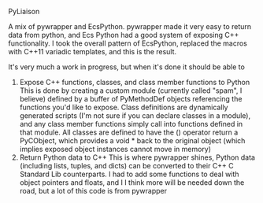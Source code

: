PyLiaison

A mix of pywrapper and EcsPython. pywrapper made it very easy to return data from python, and Ecs Python had a good system of exposing C++ functionality. I took the overall pattern of EcsPython, replaced the macros with C++11 variadic templates, and this is the result.

It's very much a work in progress, but when it's done it should be able to

  1) Expose C++ functions, classes, and class member functions to Python
      This is done by creating a custom module (currently called "spam", I believe) defined by a buffer
      of PyMethodDef objects referencing the functions you'd like to expose. Class definitions are dynamically
      generated scripts (I'm not sure if you can declare classes in a module), and any class member functions
      simply call into functions defined in that module.
      All classes are defined to have the () operator return a PyCObject, which provides a void * back to the 
      original object (which implies exposed object instances cannot move in memory)
  2) Return Python data to C++
      This is where pywrapper shines, Python data (including lists, tuples, and dicts) can be converted to their
      C++ C Standard Lib counterparts. I had to add some functions to deal with object pointers and floats, and I
      I think more will be needed down the road, but a lot of this code is from pywrapper
